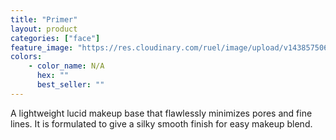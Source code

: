 ```yaml
---
title: "Primer"
layout: product
categories: ["face"]
feature_image: "https://res.cloudinary.com/ruel/image/upload/v1438575069/fs/Primer_P1016117.jpg"
colors:
    - color_name: N/A
      hex: ""
      best_seller: ""
---
```

A lightweight lucid makeup base that flawlessly minimizes pores and fine lines. It is formulated to give a silky smooth finish for easy makeup blend.